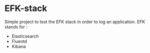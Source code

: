 # EFK-stack

Simple project to test the EFK stack in order to log an application.
EFK stands for :<br>

- Elasticsearch
- Fluentd
- Kibana
